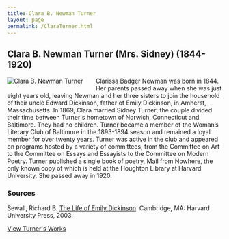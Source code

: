 ```yaml
---
title: Clara B. Newman Turner
layout: page
permalink: /ClaraTurner.html
---
```


## Clara B. Newman Turner (Mrs. Sidney) (1844-1920)
<div style="float: left;padding-right: 30px;padding-bottom: 15px;"><img src="https://wlcb.github.io/archive/assets/img/ClaraTurner.jpg" alt="Clara B. Newman Turner"></div>

Clarissa Badger Newman was born in 1844. Her parents passed away when she was just eight years old, leaving Newman and her three sisters to join the household of their uncle Edward Dickinson, father of Emily Dickinson, in Amherst, Massachusetts. In 1869, Clara married Sidney Turner; the couple divided their time between Turner's hometown of Norwich, Connecticut and Baltimore. They had no children. Turner became a member of the Woman’s Literary Club of Baltimore in the 1893-1894 season and remained a loyal member for over twenty years. Turner was active in the club and appeared on programs hosted by a variety of committees, from the Committee on Art to the Committee on Essays and Essayists to the Committee on Modern Poetry. Turner published a single book of poetry, Mail from Nowhere, the only known copy of which is held at the Houghton Library at Harvard University. She passed away in 1920.

### Sources

Sewall, Richard B. [The Life of Emily Dickinson](https://books.google.com/books?id=odjIKZKYHJQC&pg=PA265&lpg=PA265&dq=clara+newman+turner+emily+dickinson&source=bl&ots=Z5pAMdWkri&sig=nHe4YVpxxqUo6yhJcgDBFDqov-0&hl=en&sa=X&ved=0ahUKEwi7j5-IhIjZAhVBTd8KHbNlDOYQ6AEIMTAC#v=onepage&q=clara%20newman%20turner%20emily%20dickinson&f=false). Cambridge, MA: Harvard University Press, 2003. 

[View Turner's Works](https://wlcb.github.io/archive/browse.html#clara)